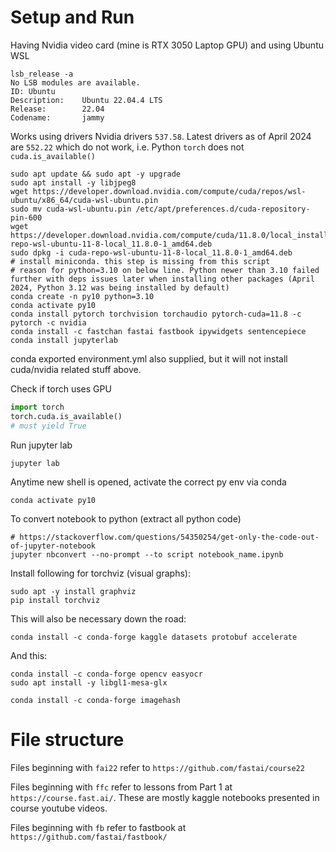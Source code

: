 # Setup and Run

Having Nvidia video card (mine is RTX 3050 Laptop GPU) and using Ubuntu WSL

```shell
lsb_release -a
No LSB modules are available.
ID: Ubuntu
Description:    Ubuntu 22.04.4 LTS
Release:        22.04
Codename:       jammy    
```

Works using drivers Nvidia drivers `537.58`. Latest drivers as of April 2024 are `552.22` which do not work, i.e. Python `torch` does not `cuda.is_available()`

```shell
sudo apt update && sudo apt -y upgrade
sudo apt install -y libjpeg8
wget https://developer.download.nvidia.com/compute/cuda/repos/wsl-ubuntu/x86_64/cuda-wsl-ubuntu.pin
sudo mv cuda-wsl-ubuntu.pin /etc/apt/preferences.d/cuda-repository-pin-600
wget https://developer.download.nvidia.com/compute/cuda/11.8.0/local_installers/cuda-repo-wsl-ubuntu-11-8-local_11.8.0-1_amd64.deb
sudo dpkg -i cuda-repo-wsl-ubuntu-11-8-local_11.8.0-1_amd64.deb
# install miniconda. this step is missing from this script
# reason for python=3.10 on below line. Python newer than 3.10 failed further with deps issues later when installing other packages (April 2024, Python 3.12 was being installed by default)
conda create -n py10 python=3.10
conda activate py10
conda install pytorch torchvision torchaudio pytorch-cuda=11.8 -c pytorch -c nvidia
conda install -c fastchan fastai fastbook ipywidgets sentencepiece
conda install jupyterlab
```

conda exported environment.yml also supplied, but it will not install cuda/nvidia related stuff above.

Check if torch uses GPU
```python
import torch
torch.cuda.is_available()
# must yield True
```

Run jupyter lab
```shell
jupyter lab
```

Anytime new shell is opened, activate the correct py env via conda
```shell
conda activate py10
```

To convert notebook to python (extract all python code)
```shell
# https://stackoverflow.com/questions/54350254/get-only-the-code-out-of-jupyter-notebook
jupyter nbconvert --no-prompt --to script notebook_name.ipynb
```

Install following for torchviz (visual graphs):
```shell
sudo apt -y install graphviz
pip install torchviz
```

This will also be necessary down the road:
```shell
conda install -c conda-forge kaggle datasets protobuf accelerate
```

And this:
```shell
conda install -c conda-forge opencv easyocr
sudo apt install -y libgl1-mesa-glx
```

```shell
conda install -c conda-forge imagehash
```

# File structure

Files beginning with `fai22` refer to `https://github.com/fastai/course22` 

Files beginning with `ffc` refer to lessons from Part 1 at `https://course.fast.ai/`. These are mostly kaggle notebooks presented in course youtube videos.

Files beginning with `fb` refer to fastbook at `https://github.com/fastai/fastbook/`